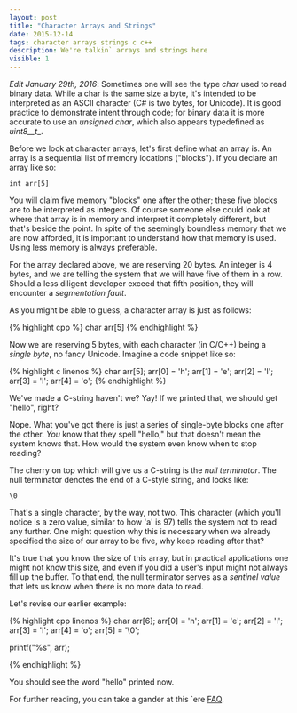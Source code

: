 ```yaml
---
layout: post
title: "Character Arrays and Strings"
date: 2015-12-14
tags: character arrays strings c c++
description: We're talkin` arrays and strings here
visible: 1
---
```


_Edit January 29th, 2016_:  Sometimes one will see the type _char_ used to read binary data.  While a char is the same size a byte, it's intended to be interpreted as an ASCII character (C# is two bytes, for Unicode).  It is good practice to demonstrate intent through code; for binary data it is more accurate to use an _unsigned char_, which also appears typedefined as _uint8__t__.

Before we look at character arrays, let's first define what an array is.  An array is a sequential list of memory locations ("blocks").  If you declare an array like so:

`int arr[5]`

You will claim five memory "blocks" one after the other; these five blocks are to be interpreted as integers.  Of course someone else could look at where that array is in memory and interpret it completely different, but that's beside the point.
In spite of the seemingly boundless memory that we are now afforded, it is important to understand how that memory is used.  Using less memory is always preferable.

For the array declared above, we are reserving 20 bytes.  An integer is 4 bytes, and we are telling the system that we will have five of them in a row.  Should a less diligent developer exceed that fifth position, they will encounter a *segmentation fault*.


As you might be able to guess, a character array is just as follows:

{% highlight cpp %}
char arr[5]
{% endhighlight %}

Now we are reserving 5 bytes, with each character (in C/C++) being a _single byte_, no fancy Unicode.  Imagine a code snippet like so:

{% highlight c linenos %}
char arr[5];
arr[0] = 'h';
arr[1] = 'e';
arr[2] = 'l';
arr[3] = 'l';
arr[4] = 'o';
{% endhighlight %}

We've made a C-string haven't we?  Yay!  If we printed that, we should get "hello", right?  

Nope.  What you've got there is just a series of single-byte blocks one after the other.  *You* know that they spell "hello," but that doesn't mean the system knows that.  How would the system even know when to stop reading?

The cherry on top which will give us a C-string is the _null terminator_.  The null terminator denotes the end of a C-style string, and looks like:

`\0`

That's a single character, by the way, not two.  This character (which you'll notice is a zero value, similar to how 'a' is 97) tells the system not to read any further.  One might question why this is necessary when we already specified the size of our array to be five, why keep reading after that?

It's true that you know the size of this array, but in practical applications one might not know this size, and even if you did a user's input might not always fill up the buffer.  To that end, the null terminator serves as a _sentinel value_ that lets us know when there is no more data to read.

Let's revise our earlier example:

{% highlight cpp linenos %}
char arr[6];
arr[0] = 'h';
arr[1] = 'e';
arr[2] = 'l';
arr[3] = 'l';
arr[4] = 'o';
arr[5] = '\0';

printf("%s", arr);

{% endhighlight %}

You should see the word "hello" printed now. 

For further reading, you can take a gander at this `ere [FAQ](http://c-faq.com/aryptr/aryptr2.html).



[//]: # (http://stackoverflow.com/questions/4823468/comments-in-markdown)
[//]: # (http://daringfireball.net/projects/markdown/syntax#code)
[//]: # (http://jekyllrb.com/docs/posts/)
